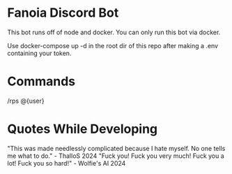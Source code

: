 # Fanoia Discord Bot

This bot runs off of node and docker. You can only run this bot via docker.

Use docker-compose up -d in the root dir of this repo after making a .env containing your token.

# Commands

/rps @{user}


# Quotes While Developing 

"This was made needlessly complicated because I hate myself. No one tells me what to do." - ThalloS 2024
"Fuck you! Fuck you very much! Fuck you a lot! Fuck you so hard!" - Wolfie's AI 2024